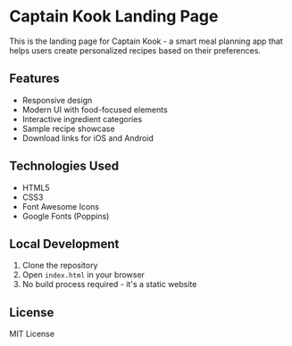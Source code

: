 # Captain Kook Landing Page

This is the landing page for Captain Kook - a smart meal planning app that helps users create personalized recipes based on their preferences.

## Features
- Responsive design
- Modern UI with food-focused elements
- Interactive ingredient categories
- Sample recipe showcase
- Download links for iOS and Android

## Technologies Used
- HTML5
- CSS3
- Font Awesome Icons
- Google Fonts (Poppins)



## Local Development
1. Clone the repository
2. Open `index.html` in your browser
3. No build process required - it's a static website

## License
MIT License 
